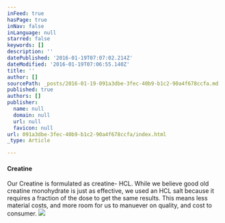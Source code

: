 ```yaml
---
inFeed: true
hasPage: true
inNav: false
inLanguage: null
starred: false
keywords: []
description: ''
datePublished: '2016-01-19T07:07:02.214Z'
dateModified: '2016-01-19T07:06:55.140Z'
title: ''
author: []
sourcePath: _posts/2016-01-19-091a3dbe-3fec-40b9-b1c2-90a4f678ccfa.md
published: true
authors: []
publisher:
  name: null
  domain: null
  url: null
  favicon: null
url: 091a3dbe-3fec-40b9-b1c2-90a4f678ccfa/index.html
_type: Article

---
```

#### Creatine

Our Creatine is formulated as creatine- HCL. While we believe good old creatine monohydrate is just as effective, we used an HCL salt because it requires a fraction of the dose to get the same results. This means less material costs, and more room for us to manuever on quality, and cost to consumer.
![](https://the-grid-user-content.s3-us-west-2.amazonaws.com/323a78d7-3393-4f82-83d8-1ceb74c28de8.jpg)